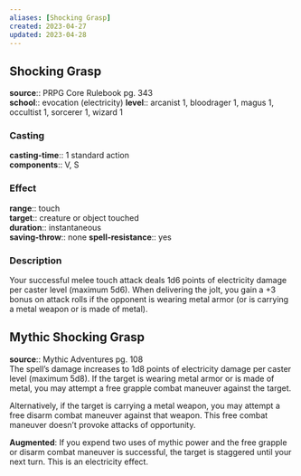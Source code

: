 ```yaml
---
aliases: [Shocking Grasp]
created: 2023-04-27
updated: 2023-04-28
---
```


## Shocking Grasp

**source**:: PRPG Core Rulebook pg. 343  
**school**:: evocation (electricity)
**level**:: arcanist 1, bloodrager 1, magus 1, occultist 1, sorcerer 1, wizard 1

### Casting

**casting-time**:: 1 standard action  
**components**:: V, S

### Effect

**range**:: touch  
**target**:: creature or object touched  
**duration**:: instantaneous  
**saving-throw**:: none
**spell-resistance**:: yes

### Description

Your successful melee touch attack deals 1d6 points of electricity damage per caster level (maximum 5d6). When delivering the jolt, you gain a +3 bonus on attack rolls if the opponent is wearing metal armor (or is carrying a metal weapon or is made of metal).

## Mythic Shocking Grasp

**source**:: Mythic Adventures pg. 108  
The spell’s damage increases to 1d8 points of electricity damage per caster level (maximum 5d8). If the target is wearing metal armor or is made of metal, you may attempt a free grapple combat maneuver against the target.  
  
Alternatively, if the target is carrying a metal weapon, you may attempt a free disarm combat maneuver against that weapon. This free combat maneuver doesn’t provoke attacks of opportunity.  
  
**Augmented**: If you expend two uses of mythic power and the free grapple or disarm combat maneuver is successful, the target is staggered until your next turn. This is an electricity effect.
